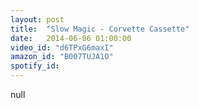 ```yaml
---
layout: post
title:  "Slow Magic - Corvette Cassette"
date:   2014-06-06 01:00:00
video_id: "d6TPxG6maxI"
amazon_id: "B007TUJA1O"
spotify_id: 
---
```

null
